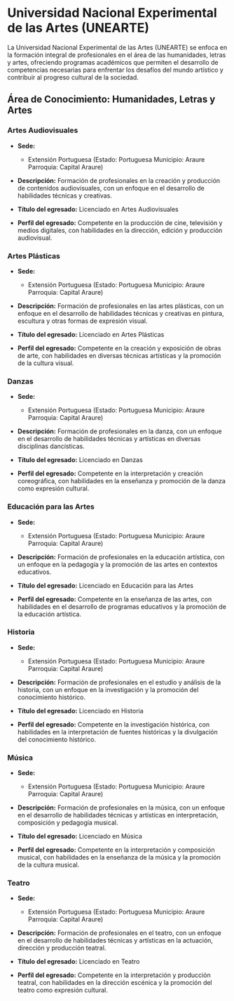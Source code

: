 # Universidad Nacional Experimental de las Artes (UNEARTE)

La Universidad Nacional Experimental de las Artes (UNEARTE) se enfoca en la formación integral de profesionales en el área de las humanidades, letras y artes, ofreciendo programas académicos que permiten el desarrollo de competencias necesarias para enfrentar los desafíos del mundo artístico y contribuir al progreso cultural de la sociedad.

## Área de Conocimiento: Humanidades, Letras y Artes

### Artes Audiovisuales

* **Sede:** 
  * Extensión Portuguesa (Estado: Portuguesa Municipio: Araure Parroquia: Capital Araure)

* **Descripción:** 
  Formación de profesionales en la creación y producción de contenidos audiovisuales, con un enfoque en el desarrollo de habilidades técnicas y creativas.

* **Título del egresado:** 
  Licenciado en Artes Audiovisuales

* **Perfil del egresado:** 
  Competente en la producción de cine, televisión y medios digitales, con habilidades en la dirección, edición y producción audiovisual.

### Artes Plásticas

* **Sede:** 
  * Extensión Portuguesa (Estado: Portuguesa Municipio: Araure Parroquia: Capital Araure)

* **Descripción:** 
  Formación de profesionales en las artes plásticas, con un enfoque en el desarrollo de habilidades técnicas y creativas en pintura, escultura y otras formas de expresión visual.

* **Título del egresado:** 
  Licenciado en Artes Plásticas

* **Perfil del egresado:** 
  Competente en la creación y exposición de obras de arte, con habilidades en diversas técnicas artísticas y la promoción de la cultura visual.

### Danzas

* **Sede:** 
  * Extensión Portuguesa (Estado: Portuguesa Municipio: Araure Parroquia: Capital Araure)

* **Descripción:** 
  Formación de profesionales en la danza, con un enfoque en el desarrollo de habilidades técnicas y artísticas en diversas disciplinas dancísticas.

* **Título del egresado:** 
  Licenciado en Danzas

* **Perfil del egresado:** 
  Competente en la interpretación y creación coreográfica, con habilidades en la enseñanza y promoción de la danza como expresión cultural.

### Educación para las Artes

* **Sede:** 
  * Extensión Portuguesa (Estado: Portuguesa Municipio: Araure Parroquia: Capital Araure)

* **Descripción:** 
  Formación de profesionales en la educación artística, con un enfoque en la pedagogía y la promoción de las artes en contextos educativos.

* **Título del egresado:** 
  Licenciado en Educación para las Artes

* **Perfil del egresado:** 
  Competente en la enseñanza de las artes, con habilidades en el desarrollo de programas educativos y la promoción de la educación artística.

### Historia

* **Sede:** 
  * Extensión Portuguesa (Estado: Portuguesa Municipio: Araure Parroquia: Capital Araure)

* **Descripción:** 
  Formación de profesionales en el estudio y análisis de la historia, con un enfoque en la investigación y la promoción del conocimiento histórico.

* **Título del egresado:** 
  Licenciado en Historia

* **Perfil del egresado:** 
  Competente en la investigación histórica, con habilidades en la interpretación de fuentes históricas y la divulgación del conocimiento histórico.

### Música

* **Sede:** 
  * Extensión Portuguesa (Estado: Portuguesa Municipio: Araure Parroquia: Capital Araure)

* **Descripción:** 
  Formación de profesionales en la música, con un enfoque en el desarrollo de habilidades técnicas y artísticas en interpretación, composición y pedagogía musical.

* **Título del egresado:** 
  Licenciado en Música

* **Perfil del egresado:** 
  Competente en la interpretación y composición musical, con habilidades en la enseñanza de la música y la promoción de la cultura musical.

### Teatro

* **Sede:** 
  * Extensión Portuguesa (Estado: Portuguesa Municipio: Araure Parroquia: Capital Araure)

* **Descripción:** 
  Formación de profesionales en el teatro, con un enfoque en el desarrollo de habilidades técnicas y artísticas en la actuación, dirección y producción teatral.

* **Título del egresado:** 
  Licenciado en Teatro

* **Perfil del egresado:** 
  Competente en la interpretación y producción teatral, con habilidades en la dirección escénica y la promoción del teatro como expresión cultural.
